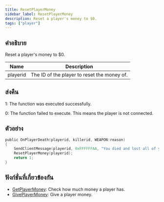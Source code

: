 ```yaml
---
title: ResetPlayerMoney
sidebar_label: ResetPlayerMoney
description: Reset a player's money to $0.
tags: ["player"]
---
```


## คำอธิบาย

Reset a player's money to \$0.

| Name     | Description                                 |
| -------- | ------------------------------------------- |
| playerid | The ID of the player to reset the money of. |

## ส่งคืน

1: The function was executed successfully.

0: The function failed to execute. This means the player is not connected.

## ตัวอย่าง

```c
public OnPlayerDeath(playerid, killerid, WEAPON:reason)
{
    SendClientMessage(playerid, 0xFFFFFFAA, "You died and lost all of your cash!");
    ResetPlayerMoney(playerid);
    return 1;
}
```

## ฟังก์ชั่นที่เกี่ยวข้องกัน

- [GetPlayerMoney](GetPlayerMoney): Check how much money a player has.
- [GivePlayerMoney](GivePlayerMoney): Give a player money.

